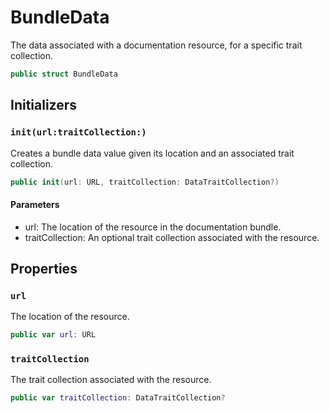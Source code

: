 # BundleData

The data associated with a documentation resource, for a specific trait collection.

``` swift
public struct BundleData 
```

## Initializers

### `init(url:traitCollection:)`

Creates a bundle data value given its location and an associated trait collection.

``` swift
public init(url: URL, traitCollection: DataTraitCollection?) 
```

#### Parameters

  - url: The location of the resource in the documentation bundle.
  - traitCollection: An optional trait collection associated with the resource.

## Properties

### `url`

The location of the resource.

``` swift
public var url: URL
```

### `traitCollection`

The trait collection associated with the resource.

``` swift
public var traitCollection: DataTraitCollection?
```

